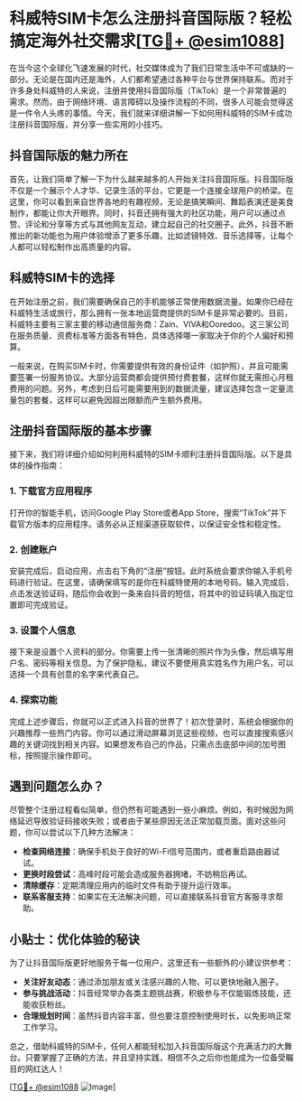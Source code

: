 # 科威特SIM卡怎么注册抖音国际版？轻松搞定海外社交需求[[TG💪+ @esim1088](https://t.me/s/esim1088)]

在当今这个全球化飞速发展的时代，社交媒体成为了我们日常生活中不可或缺的一部分。无论是在国内还是海外，人们都希望通过各种平台与世界保持联系。而对于许多身处科威特的人来说，注册并使用抖音国际版（TikTok）是一个非常普遍的需求。然而，由于网络环境、语言障碍以及操作流程的不同，很多人可能会觉得这是一件令人头疼的事情。今天，我们就来详细讲解一下如何用科威特的SIM卡成功注册抖音国际版，并分享一些实用的小技巧。

## 抖音国际版的魅力所在

首先，让我们简单了解一下为什么越来越多的人开始关注抖音国际版。抖音国际版不仅是一个展示个人才华、记录生活的平台，它更是一个连接全球用户的桥梁。在这里，你可以看到来自世界各地的有趣视频，无论是搞笑瞬间、舞蹈表演还是美食制作，都能让你大开眼界。同时，抖音还拥有强大的社区功能，用户可以通过点赞、评论和分享等方式与其他网友互动，建立起自己的社交圈子。此外，抖音不断推出的新功能也为用户体验增添了更多乐趣，比如滤镜特效、音乐选择等，让每个人都可以轻松制作出高质量的内容。

## 科威特SIM卡的选择

在开始注册之前，我们需要确保自己的手机能够正常使用数据流量。如果你已经在科威特生活或旅行，那么拥有一张本地运营商提供的SIM卡是非常必要的。目前，科威特主要有三家主要的移动通信服务商：Zain、VIVA和Ooredoo。这三家公司在服务质量、资费标准等方面各有特色，具体选择哪一家取决于你的个人偏好和预算。

一般来说，在购买SIM卡时，你需要提供有效的身份证件（如护照），并且可能需要签署一份服务协议。大部分运营商都会提供预付费套餐，这样你就无需担心月租费用的问题。另外，考虑到日后可能需要用到的数据流量，建议选择包含一定量流量包的套餐，这样可以避免因超出限额而产生额外费用。

## 注册抖音国际版的基本步骤

接下来，我们将详细介绍如何利用科威特的SIM卡顺利注册抖音国际版。以下是具体的操作指南：

### 1. 下载官方应用程序

打开你的智能手机，访问Google Play Store或者App Store，搜索“TikTok”并下载官方版本的应用程序。请务必从正规渠道获取软件，以保证安全性和稳定性。

### 2. 创建账户

安装完成后，启动应用，点击右下角的“注册”按钮。此时系统会要求你输入手机号码进行验证。在这里，请确保填写的是你在科威特使用的本地号码。输入完成后，点击发送验证码，随后你会收到一条来自抖音的短信，将其中的验证码填入指定位置即可完成验证。

### 3. 设置个人信息

接下来是设置个人资料的部分。你需要上传一张清晰的照片作为头像，然后填写用户名、密码等相关信息。为了保护隐私，建议不要使用真实姓名作为用户名，可以选择一个具有创意的名字来代表自己。

### 4. 探索功能

完成上述步骤后，你就可以正式进入抖音的世界了！初次登录时，系统会根据你的兴趣推荐一些热门内容。你可以通过滑动屏幕浏览这些视频，也可以直接搜索感兴趣的关键词找到相关内容。如果想发布自己的作品，只需点击底部中间的加号图标，按照提示操作即可。

## 遇到问题怎么办？

尽管整个注册过程看似简单，但仍然有可能遇到一些小麻烦。例如，有时候因为网络延迟导致验证码接收失败；或者由于某些原因无法正常加载页面。面对这些问题，你可以尝试以下几种方法解决：

- **检查网络连接**：确保手机处于良好的Wi-Fi信号范围内，或者重启路由器试试。
- **更换时段尝试**：高峰时段可能会造成服务器拥堵，不妨稍后再试。
- **清除缓存**：定期清理应用内的临时文件有助于提升运行效率。
- **联系客服支持**：如果实在无法解决问题，可以直接联系抖音官方客服寻求帮助。

## 小贴士：优化体验的秘诀

为了让抖音国际版更好地服务于每一位用户，这里还有一些额外的小建议供参考：

- **关注好友动态**：通过添加朋友或关注感兴趣的人物，可以更快地融入圈子。
- **参与挑战活动**：抖音经常举办各类主题挑战赛，积极参与不仅能锻炼技能，还能收获粉丝。
- **合理规划时间**：虽然抖音内容丰富，但也要注意控制使用时长，以免影响正常工作学习。

总之，借助科威特的SIM卡，任何人都能轻松加入抖音国际版这个充满活力的大舞台。只要掌握了正确的方法，并且坚持实践，相信不久之后你也能成为一位备受瞩目的网红达人！

[[TG💪+ @esim1088](https://t.me/s/esim1088) ![Image](https://i.postimg.cc/4NQfJmqS/Snipaste-2025-05-13-00-14-12.png)]